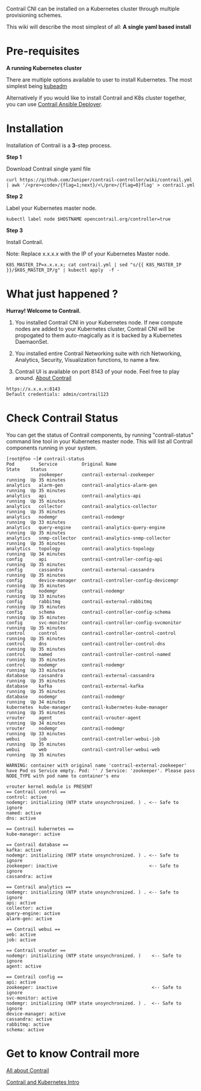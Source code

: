 Contrail CNI can be installed on a Kubernetes cluster through multiple provisioning schemes.

This wiki will describe the most simplest of all: **A single yaml based install**

# Pre-requisites
**A running Kubernetes cluster**

   There are multiple options available to user to install Kubernetes. The most simplest being [kubeadm](https://kubernetes.io/docs/setup/independent/create-cluster-kubeadm/)

   Alternatively if you would like to install Contrail and K8s cluster together, you can use [Contrail Ansible Deployer](https://github.com/Juniper/contrail-ansible-deployer/wiki/Contrail-microservice-installation-with-kubernetes). 

# Installation
  Installation of Contrail is a **3**-step process.

  **Step 1**

   Download Contrail single yaml file
```
curl https://github.com/Juniper/contrail-controller/wiki/contrail.yml | awk '/<pre><code>/{flag=1;next}/<\/pre>/{flag=0}flag' > contrail.yml
```
  **Step 2**

  Label your Kubernetes master node.
```
kubectl label node $HOSTNAME opencontrail.org/controller=true
```
  **Step 3**

  Install Contrail.

  Note: Replace x.x.x.x with the IP of your Kubernetes Master node.
```
K8S_MASTER_IP=x.x.x.x; cat contrail.yml | sed "s/{{ K8S_MASTER_IP }}/$K8S_MASTER_IP/g" | kubectl apply  -f -
```

# What just happened ?

**Hurray! Welcome to Contrail.**

1. You installed Contrail CNI in your Kubernetes node. If new compute nodes are added to your Kubernetes cluster, Contrail CNI will be propogated to them auto-magically as it is backed by a Kubernetes DaemaonSet.

2. You installed entire Contrail Networking suite with rich Networking, Analytics, Security, Visualization functions, to name a few.

3. Contrail UI is available on port 8143 of your node.  Feel free to play around. [About Contrail](https://www.juniper.net/documentation/en_US/release-independent/contrail/information-products/pathway-pages/index.html)
```
https://x.x.x.x:8143
Default credentials: admin/contrail123
```
# Check Contrail Status

You can get the status of Contrail components, by running "contrail-status" command line tool in your Kubernetes master node. This will list all Contrail components running in your system.
```
[root@foo ~]# contrail-status
Pod         Service         Original Name                          State    Status         
            zookeeper       contrail-external-zookeeper            running  Up 35 minutes  
analytics   alarm-gen       contrail-analytics-alarm-gen           running  Up 35 minutes  
analytics   api             contrail-analytics-api                 running  Up 35 minutes  
analytics   collector       contrail-analytics-collector           running  Up 35 minutes  
analytics   nodemgr         contrail-nodemgr                       running  Up 33 minutes  
analytics   query-engine    contrail-analytics-query-engine        running  Up 35 minutes  
analytics   snmp-collector  contrail-analytics-snmp-collector      running  Up 35 minutes  
analytics   topology        contrail-analytics-topology            running  Up 34 minutes  
config      api             contrail-controller-config-api         running  Up 35 minutes  
config      cassandra       contrail-external-cassandra            running  Up 35 minutes  
config      device-manager  contrail-controller-config-devicemgr   running  Up 35 minutes  
config      nodemgr         contrail-nodemgr                       running  Up 33 minutes  
config      rabbitmq        contrail-external-rabbitmq             running  Up 35 minutes  
config      schema          contrail-controller-config-schema      running  Up 35 minutes  
config      svc-monitor     contrail-controller-config-svcmonitor  running  Up 35 minutes  
control     control         contrail-controller-control-control    running  Up 35 minutes  
control     dns             contrail-controller-control-dns        running  Up 35 minutes  
control     named           contrail-controller-control-named      running  Up 35 minutes  
control     nodemgr         contrail-nodemgr                       running  Up 33 minutes  
database    cassandra       contrail-external-cassandra            running  Up 35 minutes  
database    kafka           contrail-external-kafka                running  Up 35 minutes  
database    nodemgr         contrail-nodemgr                       running  Up 34 minutes  
kubernetes  kube-manager    contrail-kubernetes-kube-manager       running  Up 35 minutes  
vrouter     agent           contrail-vrouter-agent                 running  Up 34 minutes  
vrouter     nodemgr         contrail-nodemgr                       running  Up 33 minutes  
webui       job             contrail-controller-webui-job          running  Up 35 minutes  
webui       web             contrail-controller-webui-web          running  Up 35 minutes  

WARNING: container with original name 'contrail-external-zookeeper' have Pod os Service empty. Pod: '' / Service: 'zookeeper'. Please pass NODE_TYPE with pod name to container's env

vrouter kernel module is PRESENT
== Contrail control ==
control: active
nodemgr: initializing (NTP state unsynchronized. ) . <-- Safe to ignore
named: active
dns: active

== Contrail kubernetes ==
kube-manager: active

== Contrail database ==
kafka: active
nodemgr: initializing (NTP state unsynchronized. ) . <-- Safe to ignore
zookeeper: inactive                                  <-- Safe to ignore
cassandra: active

== Contrail analytics ==
nodemgr: initializing (NTP state unsynchronized. ) . <-- Safe to ignore
api: active
collector: active
query-engine: active
alarm-gen: active

== Contrail webui ==
web: active
job: active

== Contrail vrouter ==
nodemgr: initializing (NTP state unsynchronized. )    <-- Safe to ignore
agent: active

== Contrail config ==
api: active
zookeeper: inactive                                   <-- Safe to ignore
svc-monitor: active
nodemgr: initializing (NTP state unsynchronized. ) .  <-- Safe to ignore
device-manager: active
cassandra: active
rabbitmq: active
schema: active

```

# Get to know Contrail more

[All about Contrail](https://www.juniper.net/documentation/en_US/release-independent/contrail/information-products/pathway-pages/index.html)

[Contrail and Kubernetes Intro](https://github.com/Juniper/contrail-controller/wiki/Kubernetes)

